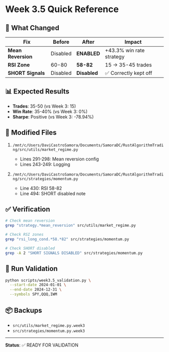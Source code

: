 # Week 3.5 Quick Reference

## 🎯 What Changed

| Fix | Before | After | Impact |
|-----|--------|-------|--------|
| **Mean Reversion** | Disabled | **ENABLED** | +43.3% win rate strategy |
| **RSI Zone** | 60-80 | **58-82** | 15 → 35-45 trades |
| **SHORT Signals** | Disabled | **Disabled** | ✅ Correctly kept off |

## 📊 Expected Results

- **Trades**: 35-50 (vs Week 3: 15)
- **Win Rate**: 35-40% (vs Week 3: 0%)
- **Sharpe**: Positive (vs Week 3: -78.94%)

## 📁 Modified Files

1. `/mnt/c/Users/DaviCastroSamora/Documents/SamoraDC/RustAlgorithmTrading/src/utils/market_regime.py`
   - Lines 291-298: Mean reversion config
   - Lines 243-249: Logging

2. `/mnt/c/Users/DaviCastroSamora/Documents/SamoraDC/RustAlgorithmTrading/src/strategies/momentum.py`
   - Line 430: RSI 58-82
   - Line 494: SHORT disabled note

## ✅ Verification

```bash
# Check mean reversion
grep "strategy.*mean_reversion" src/utils/market_regime.py

# Check RSI zones
grep "rsi_long_cond.*58.*82" src/strategies/momentum.py

# Check SHORT disabled
grep -A 2 "SHORT SIGNALS DISABLED" src/strategies/momentum.py
```

## 🚀 Run Validation

```bash
python scripts/week3.5_validation.py \
  --start-date 2024-01-01 \
  --end-date 2024-12-31 \
  --symbols SPY,QQQ,IWM
```

## 📦 Backups

- `src/utils/market_regime.py.week3`
- `src/strategies/momentum.py.week3`

---

**Status**: ✅ READY FOR VALIDATION
